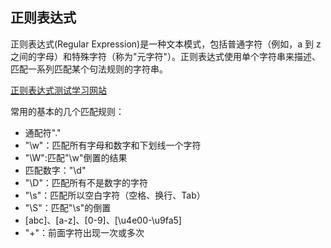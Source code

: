 ## 正则表达式

正则表达式(Regular Expression)是一种文本模式，包括普通字符（例如，a 到 z 之间的字母）和特殊字符（称为"元字符"）。正则表达式使用单个字符串来描述、匹配一系列匹配某个句法规则的字符串。

[正则表达式测试学习网站](https://regexr.com/)

常用的基本的几个匹配规则：

- 通配符"."
- "\w"：匹配所有字母和数字和下划线一个字符
- "\W":匹配"\w"倒置的结果
- 匹配数字："\d"
- "\D"：匹配所有不是数字的字符
- "\s"：匹配所以空白字符（空格、换行、Tab）
- "\S"：匹配"\s"的倒置
- [abc]、[a-z]、[0-9]、[\u4e00-\u9fa5]
- "+"：前面字符出现一次或多次